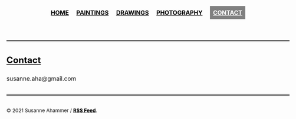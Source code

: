 <!--<!DOCTYPE html>-->
<html lang="en">
  <head><meta charset="UTF-8">
    <meta name="viewport" content="width=device-width, initial-scale=1.0">
    <title>
      Index | Ultra
    </title>
    <meta name="generator" content="Jekyll v4.1.1" />
    <meta property="og:title" content="Home" />
    <meta property="og:locale" content="en_US" />
    <meta name="description" content="Susanne Ahammer art" />
    <meta property="og:description" content="Susanne Ahammer art" />
    <link rel="canonical" href="https://susanneahammer.github.io/art/" />
    <meta property="og:url" content="https://susanneahammer.github.io/art/" />
    <meta property="og:site_name" content="art" />
    <meta name="twitter:card" content="summary" />
    <meta property="twitter:title" content="Home" />
    <meta name="twitter:site" content="@yourusername" /> 
    <script type="application/ld+json"> {"headline":"Index","description":Susanne Ahammer art","name":"art","@type":"WebSite","url":"https://susanneahammer.github.io/art/","@context":"https://schema.org"}
    </script>
    <link rel="shortcut icon" href="/favicon.png">
    <link rel="alternate" type="application/atom+xml" title="SA art" href="/atom.xml">
    <link rel="sitemap" type="application/xml" title="sitemap" href="/sitemap.xml" />
    <style type="text/css"> 
      body{font-size:1rem;line-height:1.5;-webkit-font-smoothing:antialiased;text-rendering:optimizeLegibility;-webkit-text-size-adjust:100%;zoom:1;font-family:-apple-system, BlinkMacSystemFont, "Segoe UI", Roboto, Helvetica, Arial, sans-serif, "Apple Color Emoji", "Segoe UI Emoji", "Segoe UI Symbol"}
      header p strong{text-transform:uppercase}
      .post-title{background:grey;margin:10rem 0;color:white;padding:2rem;font-weight:bold}
      a,a:visited{color:black;font-weight:bold}
      a:hover, a:visited:hover{color:dodgerblue}
      a.active{background:grey;padding:0.5rem;color:white;font-weight:bold}
      blockquote{background:#f9f9f9;border-left:5px solid black;font-size:120%;margin:2rem 0;padding:1rem}
      blockquote p{margin:0}
      blockquote footer{font-size:90%;margin:1rem 0 0 0}
      dl dt{margin-bottom:0.5rem}
      dl dd{font-style:italic;margin-bottom:2rem}
      code,pre{font-family:San Francisco Mono,Monaco,"Consolas","Lucida Console","DejaVu Sans Mono","Bitstream Vera Sans Mono",monospace;font-size:92%}
      pre{background:black;color:white;overflow:auto;padding:1em;width:100%}
      .date{opacity:0.6}
      html{box-sizing:border-box}
      *,*:before,*:after{box-sizing:inherit}
      body{margin:0 auto;max-width:50rem;padding:1rem}
      strong,b,h1,h2,h3,h4{font-weight:bold}
      hr{background:black;border:0;height:2px;margin:2rem 0;width:100%}
      table{border-collapse:collapse;text-align:left;width:100%}
      table tr{border-bottom:1px solid black}
      table td{padding:0.5rem}
      img{width:100%;margin:0.5rem 0}
      nav ul{list-style:none;padding:0;text-align:center}
      nav ul li{display:inline-block}
      nav a{margin:0.5rem;text-transform:uppercase}
      footer{margin:2rem 0}
    </style>
  </head>  
  <body>
  <header role="banner">
    <nav role="navigation">
      <ul>
      <li><a href="/art" >Home</a></li>
      <li><a href="/art/paintings" >Paintings</a></li>
      <li><a href="/art/drawings" >Drawings</a></li>
      <li><a href="/art/photography" >Photography</a></li>
      <li><a href="/art/contact" class="active">Contact</a></li>
      </ul>
    </nav>
  </header><hr><main id="main" role="main">
  <article class="post index" role="article">
    <!--<h1 class="post-title">Susanne Ahammer Art</h1>-->
  </article>
  <article role="article">
    <h2><a href="/contact/"> Contact </a></h2>
    <p>susanne.aha@gmail.com</p>
  </article>
  </main>
  <hr>
  <footer class="footer" role="contentinfo">
  <small>
    © 2021 Susanne Ahammer / <a href="/atom.xml">RSS Feed</a>.
  </small>
  </footer>
</body>
</html>
